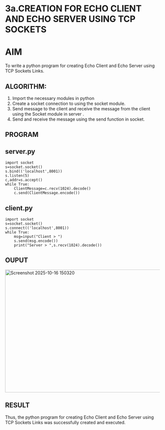# 3a.CREATION FOR ECHO CLIENT AND ECHO SERVER USING TCP SOCKETS
# AIM
To write a python program for creating Echo Client and Echo Server using TCP
Sockets Links.
## ALGORITHM:
1. Import the necessary modules in python
2. Create a socket connection to using the socket module.
3. Send message to the client and receive the message from the client using the Socket module in
 server .
4. Send and receive the message using the send function in socket.
## PROGRAM
## server.py
```
import socket
s=socket.socket()
s.bind(('localhost',8001))
s.listen(5)
c,addr=s.accept()
while True:
    ClientMessage=c.recv(1024).decode()
    c.send(ClientMessage.encode())
```

## client.py
```
import socket
s=socket.socket()
s.connect(('localhost',8001))
while True:
    msg=input("Client > ")
    s.send(msg.encode())
    print("Server > ",s.recv(1024).decode())
```    

## OUPUT
<img width="1120" height="399" alt="Screenshot 2025-10-16 150320" src="https://github.com/user-attachments/assets/87a404a1-7f94-4c9c-9b96-31a7a5324298" />

## RESULT
Thus, the python program for creating Echo Client and Echo Server using TCP Sockets Links 
was successfully created and executed.
